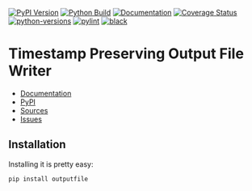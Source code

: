 [![PyPI Version](https://badge.fury.io/py/outputfile.svg)](https://badge.fury.io/py/outputfile)
[![Python Build](https://github.com/nbiotcloud/outputfile/actions/workflows/main.yml/badge.svg)](https://github.com/nbiotcloud/outputfile/actions/workflows/main.yml)
[![Documentation](https://readthedocs.org/projects/outputfile/badge/?version=stable)](https://outputfile.readthedocs.io/en/stable/?badge=stable)
[![Coverage Status](https://coveralls.io/repos/github/nbiotcloud/outputfile/badge.svg?branch=main)](https://coveralls.io/github/nbiotcloud/outputfile?branch=main)
[![python-versions](https://img.shields.io/pypi/pyversions/outputfile.svg)](https://pypi.python.org/pypi/outputfile)
[![pylint](https://img.shields.io/badge/linter-pylint-%231674b1?style=flat)](https://www.pylint.org/)
[![black](https://img.shields.io/badge/code%20style-black-000000.svg)](https://github.com/psf/black)

# Timestamp Preserving Output File Writer

* [Documentation](https://outputfile.readthedocs.io/en/stable/)
* [PyPI](https://pypi.org/project/outputfile/)
* [Sources](https://github.com/nbiotcloud/outputfile)
* [Issues](https://github.com/nbiotcloud/outputfile/issues)

## Installation

Installing it is pretty easy:

```bash
pip install outputfile
```
